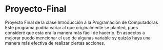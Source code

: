 # Proyecto-Final
Proyecto Final de la clase Introducción a la Programación de Computadoras
Este programa podría variar al que originalmente se planteó, pues consideré que esta era la manera más fácil de hacerlo. 
En aspectos a mejorar puedo mencionar el uso de algunas variable sy quizás haya una manera más efectiva de realizar ciertas acciones. 

